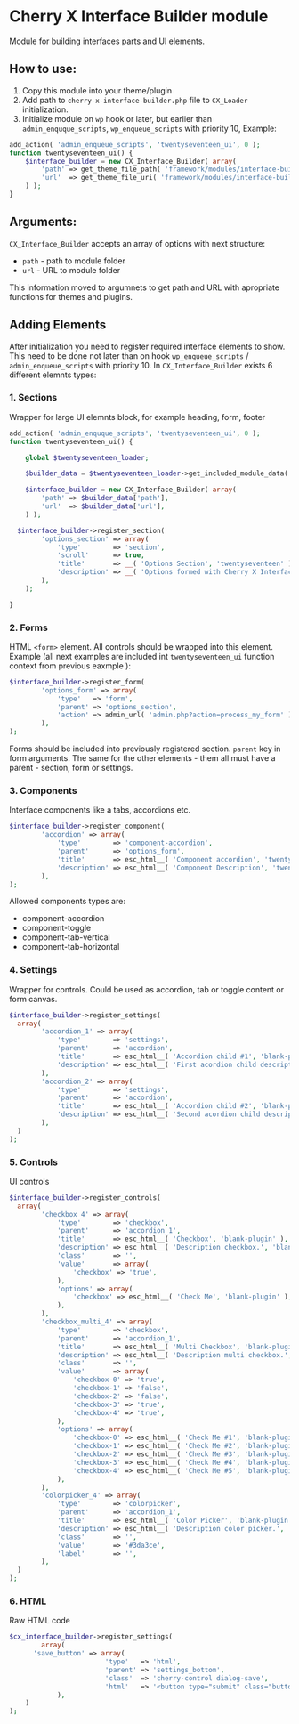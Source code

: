 # Cherry X Interface Builder module

Module for building interfaces parts and UI elements.

## How to use:

1. Copy this module into your theme/plugin
2. Add path to `cherry-x-interface-builder.php` file to `CX_Loader` initialization.
3. Initialize module on `wp` hook or later, but earlier than `admin_enquque_scripts`, `wp_enqueue_scripts` with priority 10, Example:

```php
add_action( 'admin_enqueue_scripts', 'twentyseventeen_ui', 0 );
function twentyseventeen_ui() {
	$interface_builder = new CX_Interface_Builder( array(
		'path' => get_theme_file_path( 'framework/modules/interface-builder/' ),
		'url'  => get_theme_file_uri( 'framework/modules/interface-builder/' ),
	) );
}
```

## Arguments:
`CX_Interface_Builder` accepts an array of options with next structure:
* `path` - path to module folder
* `url` - URL to module folder

This information moved to argumnets to get path and URL with apropriate functions for themes and plugins.

## Adding Elements

After initialization you need to register required interface elements to show. This need to be done not later than on hook `wp_enqueue_scripts` / `admin_enqueue_scripts` with priority 10.
In `CX_Interface_Builder` exists 6 different elemnts types:

### 1. Sections

Wrapper for large UI elemnts block, for example heading, form, footer

```php
add_action( 'admin_enquque_scripts', 'twentyseventeen_ui', 0 );
function twentyseventeen_ui() {

	global $twentyseventeen_loader;

	$builder_data = $twentyseventeen_loader->get_included_module_data( 'cherry-x-interface-builder.php' );

	$interface_builder = new CX_Interface_Builder( array(
		'path' => $builder_data['path'],
		'url'  => $builder_data['url'],
	) );

  $interface_builder->register_section(
		'options_section' => array(
			'type'        => 'section',
			'scroll'      => true,
			'title'       => __( 'Options Section', 'twentyseventeen' ),
			'description' => __( 'Options formed with Cherry X Interface Builder.', 'twentyseventeen' ),
		),
	);

}
```
### 2. Forms

HTML `<form>` element. All controls should be wrapped into this element. Example (all next examples are included int `twentyseventeen_ui` function context from previous eaxmple ):

```php
$interface_builder->register_form(
		'options_form' => array(
			'type'   => 'form',
			'parent' => 'options_section',
			'action' => admin_url( 'admin.php?action=process_my_form' ),
		),
);
```

Forms should be included into previously registered section. `parent` key in form arguments. The same for the other elements - them all must have a parent - section, form or settings.

### 3. Components

Interface components like a tabs, accordions etc.

```php
$interface_builder->register_component(
		'accordion' => array(
			'type'        => 'component-accordion',
			'parent'      => 'options_form',
			'title'       => esc_html__( 'Component accordion', 'twentyseventeen' ),
			'description' => esc_html__( 'Component Description', 'twentyseventeen' ),
		),
);
```
Allowed components types are:
* component-accordion
* component-toggle
* component-tab-vertical
* component-tab-horizontal

### 4. Settings

Wrapper for controls. Could be used as accordion, tab or toggle content or form canvas.

```php
$interface_builder->register_settings(
  array(
		'accordion_1' => array(
			'type'        => 'settings',
			'parent'      => 'accordion',
			'title'       => esc_html__( 'Accordion child #1', 'blank-plugin' ),
			'description' => esc_html__( 'First acordion child description.', 'blank-plugin' ),
		),
		'accordion_2' => array(
			'type'        => 'settings',
			'parent'      => 'accordion',
			'title'       => esc_html__( 'Accordion child #2', 'blank-plugin' ),
			'description' => esc_html__( 'Second acordion child description.', 'blank-plugin' ),
		),
  )
);
```

### 5. Controls

UI controls

```php
$interface_builder->register_controls(
  array(
		'checkbox_4' => array(
			'type'        => 'checkbox',
			'parent'      => 'accordion_1',
			'title'       => esc_html__( 'Checkbox', 'blank-plugin' ),
			'description' => esc_html__( 'Description checkbox.', 'blank-plugin' ),
			'class'       => '',
			'value'       => array(
				'checkbox' => 'true',
			),
			'options' => array(
				'checkbox' => esc_html__( 'Check Me', 'blank-plugin' ),
			),
		),
		'checkbox_multi_4' => array(
			'type'        => 'checkbox',
			'parent'      => 'accordion_1',
			'title'       => esc_html__( 'Multi Checkbox', 'blank-plugin' ),
			'description' => esc_html__( 'Description multi checkbox.', 'blank-plugin' ),
			'class'       => '',
			'value'       => array(
				'checkbox-0' => 'true',
				'checkbox-1' => 'false',
				'checkbox-2' => 'false',
				'checkbox-3' => 'true',
				'checkbox-4' => 'true',
			),
			'options' => array(
				'checkbox-0' => esc_html__( 'Check Me #1', 'blank-plugin' ),
				'checkbox-1' => esc_html__( 'Check Me #2', 'blank-plugin' ),
				'checkbox-2' => esc_html__( 'Check Me #3', 'blank-plugin' ),
				'checkbox-3' => esc_html__( 'Check Me #4', 'blank-plugin' ),
				'checkbox-4' => esc_html__( 'Check Me #5', 'blank-plugin' ),
			),
		),
		'colorpicker_4' => array(
			'type'        => 'colorpicker',
			'parent'      => 'accordion_1',
			'title'       => esc_html__( 'Color Picker', 'blank-plugin' ),
			'description' => esc_html__( 'Description color picker.', 'blank-plugin' ),
			'class'       => '',
			'value'       => '#3da3ce',
			'label'       => '',
		),
  )
);
```
### 6. HTML

Raw HTML code

```php
$cx_interface_builder->register_settings(
		array(
      'save_button' => array(
						'type'   => 'html',
						'parent' => 'settings_bottom',
						'class'  => 'cherry-control dialog-save',
						'html'   => '<button type="submit" class="button button-primary">' . esc_html__( 'Save', 'blank-plugin' ) . '</button>',
			),
    )
);
```
